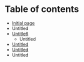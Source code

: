 # Table of contents

* [Initial page](README.md)
* Untitled
* [Untitle6](untitled-1/README.md)
  * Untitled
* [Untitled](untitled-2.md)
* [Untitled](untitled-3.md)
* Untitled

